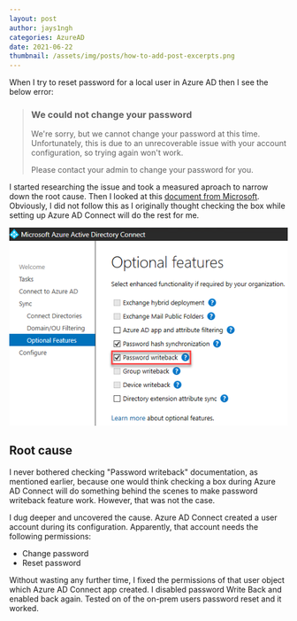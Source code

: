 ```yaml
---
layout: post
author: jays1ngh
categories: AzureAD
date: 2021-06-22
thumbnail: /assets/img/posts/how-to-add-post-excerpts.png
---
```

When I try to reset password for a local user in Azure AD then I see the below error:

>### We could not change your password
>
>We're sorry, but we cannot change your password at this time. Unfortunately, this is due to an unrecoverable issue with your account configuration, so trying again won't work.
>
>Please contact your admin to change your password for you.

I started researching the issue and took a measured aproach to narrow down the root cause. Then I looked at this [document from Microsoft](https://docs.microsoft.com/en-us/azure/active-directory/authentication/tutorial-enable-sspr-writeback). Obviously, I did not follow this as I originally thought checking the box while setting up Azure AD Connect will do the rest for me.

![Azure AD Password Writeback Check Box](/assets/img/2021-06-22-reset-local-account-password-in-azure-ad/Azure-AD-Password-Writeback-Check-Box.png)

## Root cause

I never bothered checking "Password writeback" documentation, as mentioned earlier, because one would think checking a box during Azure AD Connect will do something behind the scenes to make password writeback feature work. However, that was not the case.

I dug deeper and uncovered the cause. Azure AD Connect created a user account during its configuration. Apparently, that account needs the following permissions:
- Change password
- Reset password

Without wasting any further time, I fixed the permissions of that user object which Azure AD Connect app created. I disabled password Write Back and enabled back again. Tested on of the on-prem users password reset and it worked.
